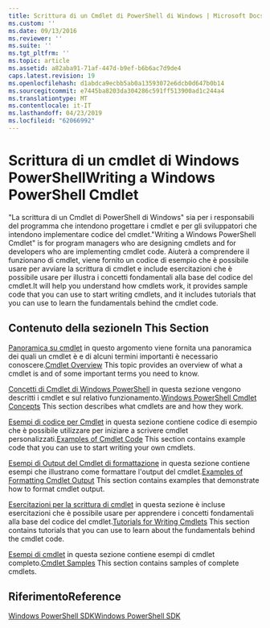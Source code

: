 ```yaml
---
title: Scrittura di un Cmdlet di PowerShell di Windows | Microsoft Docs
ms.custom: ''
ms.date: 09/13/2016
ms.reviewer: ''
ms.suite: ''
ms.tgt_pltfrm: ''
ms.topic: article
ms.assetid: a82aba91-71af-447d-b9ef-b6b6ac7d9de4
caps.latest.revision: 19
ms.openlocfilehash: d1abdca9ecbb5ab0a13593072e6dcb0d647b0b14
ms.sourcegitcommit: e7445ba8203da304286c591ff513900ad1c244a4
ms.translationtype: MT
ms.contentlocale: it-IT
ms.lasthandoff: 04/23/2019
ms.locfileid: "62066992"
---
```

# <a name="writing-a-windows-powershell-cmdlet"></a><span data-ttu-id="e3097-102">Scrittura di un cmdlet di Windows PowerShell</span><span class="sxs-lookup"><span data-stu-id="e3097-102">Writing a Windows PowerShell Cmdlet</span></span>

<span data-ttu-id="e3097-103">"La scrittura di un Cmdlet di PowerShell di Windows" sia per i responsabili del programma che intendono progettare i cmdlet e per gli sviluppatori che intendono implementare codice del cmdlet.</span><span class="sxs-lookup"><span data-stu-id="e3097-103">"Writing a Windows PowerShell Cmdlet" is for program managers who are designing cmdlets and for developers who are implementing cmdlet code.</span></span> <span data-ttu-id="e3097-104">Aiuterà a comprendere il funzionano di cmdlet, viene fornito un codice di esempio che è possibile usare per avviare la scrittura di cmdlet e include esercitazioni che è possibile usare per illustra i concetti fondamentali alla base del codice del cmdlet.</span><span class="sxs-lookup"><span data-stu-id="e3097-104">It will help you understand how cmdlets work, it provides sample code that you can use to start writing cmdlets, and it includes tutorials that you can use to learn the fundamentals behind the cmdlet code.</span></span>

## <a name="in-this-section"></a><span data-ttu-id="e3097-105">Contenuto della sezione</span><span class="sxs-lookup"><span data-stu-id="e3097-105">In This Section</span></span>

<span data-ttu-id="e3097-106">[Panoramica su cmdlet](./cmdlet-overview.md) in questo argomento viene fornita una panoramica dei quali un cmdlet è e di alcuni termini importanti è necessario conoscere.</span><span class="sxs-lookup"><span data-stu-id="e3097-106">[Cmdlet Overview](./cmdlet-overview.md) This topic provides an overview of what a cmdlet is and of some important terms you need to know.</span></span>

<span data-ttu-id="e3097-107">[Concetti di Cmdlet di Windows PowerShell](./windows-powershell-cmdlet-concepts.md) in questa sezione vengono descritti i cmdlet e sul relativo funzionamento.</span><span class="sxs-lookup"><span data-stu-id="e3097-107">[Windows PowerShell Cmdlet Concepts](./windows-powershell-cmdlet-concepts.md) This section describes what cmdlets are and how they work.</span></span>

<span data-ttu-id="e3097-108">[Esempi di codice per Cmdlet](./examples-of-cmdlet-code.md) in questa sezione contiene codice di esempio che è possibile utilizzare per iniziare a scrivere cmdlet personalizzati.</span><span class="sxs-lookup"><span data-stu-id="e3097-108">[Examples of Cmdlet Code](./examples-of-cmdlet-code.md) This section contains example code that you can use to start writing your own cmdlets.</span></span>

<span data-ttu-id="e3097-109">[Esempi di Output del Cmdlet di formattazione](https://msdn.microsoft.com/en-us/65829249-124d-47d0-9bf3-8e397dc55855) in questa sezione contiene esempi che illustrano come formattare l'output del cmdlet.</span><span class="sxs-lookup"><span data-stu-id="e3097-109">[Examples of Formatting Cmdlet Output](https://msdn.microsoft.com/en-us/65829249-124d-47d0-9bf3-8e397dc55855) This section contains examples that demonstrate how to format cmdlet output.</span></span>

<span data-ttu-id="e3097-110">[Esercitazioni per la scrittura di cmdlet](./tutorials-for-writing-cmdlets.md) in questa sezione è incluse esercitazioni che è possibile usare per apprendere i concetti fondamentali alla base del codice del cmdlet.</span><span class="sxs-lookup"><span data-stu-id="e3097-110">[Tutorials for Writing Cmdlets](./tutorials-for-writing-cmdlets.md) This section contains tutorials that you can use to learn about the fundamentals behind the cmdlet code.</span></span>

<span data-ttu-id="e3097-111">[Esempi di cmdlet](./cmdlet-samples.md) in questa sezione contiene esempi di cmdlet completo.</span><span class="sxs-lookup"><span data-stu-id="e3097-111">[Cmdlet Samples](./cmdlet-samples.md) This section contains samples of complete cmdlets.</span></span>

## <a name="reference"></a><span data-ttu-id="e3097-112">Riferimento</span><span class="sxs-lookup"><span data-stu-id="e3097-112">Reference</span></span>

[<span data-ttu-id="e3097-113">Windows PowerShell SDK</span><span class="sxs-lookup"><span data-stu-id="e3097-113">Windows PowerShell SDK</span></span>](../windows-powershell-reference.md)
